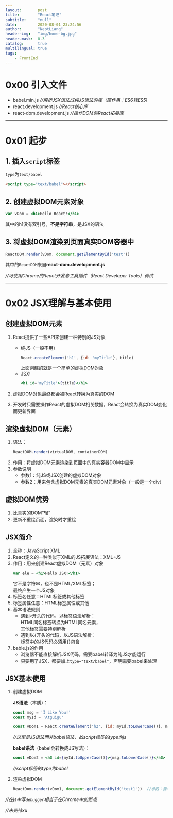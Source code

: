 ```yaml
---
layout:       post
title:        "React笔记"
subtitle:     "null"
date:         2020-08-01 23:24:56
author:       "NeptLiang"
header-img:   "img/home-bg.jpg"
header-mask:  0.3
catalog:      true
multilingual: true
tags:
    - FrontEnd
---
```



# 0x00 引入文件

* babel.min.js  _//解析JSX语法成纯JS语法的库（原作用：ES6转ES5)_
* react.development.js  _//React核心库_
* react-dom.development.js  _//操作DOM的React拓展库_

---


# 0x01 起步

## 1. 插入```script```标签

```type```为```text/babel```

```html
<script type="text/babel"></script>
```

## 2. 创建虚拟DOM元素对象

```jsx
var vDom = <h1>Hello React!</h1>
```

其中的h1没有双引号，**不是字符串**，是JSX的语法

## 3. 将虚拟DOM渲染到页面真实DOM容器中

```js
ReactDOM.render(vDom, document.getElementById('test'))
```

其中的```ReactDOM```来自**react-dom.development.js**

_//可使用Chrome的React开发者工具插件（React Developer Tools）调试_

---


# 0x02 JSX理解与基本使用

## 创建虚拟DOM元素

1. React提供了一些API来创建一种特别的JS对象
    
    * 纯JS（一般不用）
        ```js
        React.createElement('h1', {id: 'myTitle'}, title)
        ```
        上面创建的就是一个简单的虚拟DOM对象
    * JSX:
        ```jsx
        <h1 id='myTitle'>{title}</h1>
        ```
2. 虚拟DOM对象最终都会被React转换为真实的DOM
3. 开发时只需要操作React的虚拟DOM相关数据，React会转换为真实DOM变化而更新界面

## 渲染虚拟DOM（元素）

1. 语法：
    ```js
    ReactDOM.render(virtualDOM, containerDOM)
    ```
2. 作用：将虚拟DOM元素渲染到页面中的真实容器DOM中显示
3. 参数说明
    * 参数1：纯JS或JSX创建的虚拟DOM对象
    * 参数2：用来包含虚拟DOM元素的真实DOM元素对象（一般是一个div）

## 虚拟DOM优势

1. 比真实的DOM“轻”
2. 更新不重绘页面，渲染时才重绘

## JSX简介

1. 全称：JavaScript XML
2. React定义的一种类似于XML的JS拓展语法：XML+JS
3. 作用：用来创建React虚拟DOM（元素）对象
    ```jsx
    var ele = <h1>Hello JSX!</h1>
    ```
    它不是字符串，也不是HTML/XML标签；  
    最终产生一个JS对象
4. 标签名任意：HTML标签或其他标签
5. 标签属性任意：HTML标签属性或其他
6. 基本语法规则
    * 遇到```<```开头的代码，以标签语法解析：  
        HTML同名标签转换为HTML同名元素，  
        其他标签需要特别解析
    * 遇到以```{```开头的代码，以JS语法解析：  
        标签中的JS代码必须用{}包含
7. bable.js的作用
    * 浏览器不能直接解析JSX代码，需要babel转译为纯JS才能运行
    * 只要用了JSX，都要加上```type="text/babel"```，声明需要babel来处理

## JSX基本使用

1. 创建虚拟DOM

    **JS语法**（本质）：
    ```js
    const msg = 'I Like You!'
    const myId = 'Atguigu'

    const vDom1 = React.createElement('h2', {id: myId.toLowerCase()}, msg.toUpperCase())  //参数：标签类型，标签属性：id=myId的小写， 标签内容
    ```
    _//这里是JS语法而非babel语法，故script标签的type为js_

    **babel语法**（babel会转换成JS写法）：
    ```jsx
    const vDom2 = <h3 id={myId.toUpperCase()}>{msg.toLowerCase()}</h3>
    ```
    *//script标签的type为babel*

2. 渲染虚拟DOM
    ```js
    ReactDom.render(vDom1, document.getElementById('test1'))  //参数：要渲染的虚拟DOM对象，要渲染到的标签
    ```

*//在js中写```debugger```相当于在Chrome中加断点*


_//未完待xu_